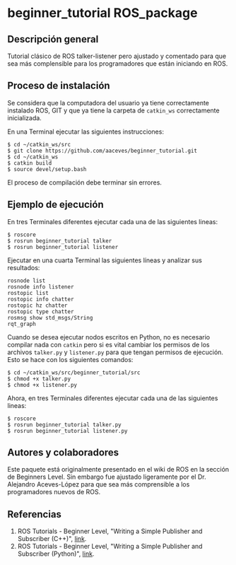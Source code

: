# beginner_tutorial ROS_package

## Descripción general
Tutorial clásico de ROS talker-listener pero ajustado y comentado para que sea más complensible para los programadores que están iniciando en ROS.

## Proceso de instalación
Se considera que la computadora del usuario ya tiene correctamente instalado ROS, GIT y que ya tiene la carpeta de `catkin_ws` correctamente inicializada.

En una Terminal ejecutar las siguientes instrucciones:
```
$ cd ~/catkin_ws/src
$ git clone https://github.com/aaceves/beginner_tutorial.git
$ cd ~/catkin_ws
$ catkin build
$ source devel/setup.bash
```
El proceso de compilación debe terminar sin errores.

## Ejemplo de ejecución

En tres Terminales diferentes ejecutar cada una de las siguientes lineas:
```
$ roscore
$ rosrun beginner_tutorial talker
$ rosrun beginner_tutorial listener
```
Ejecutar en una cuarta Terminal las siguientes líneas y analizar sus resultados:
```
rosnode list
rosnode info listener
rostopic list
rostopic info chatter
rostopic hz chatter
rostopic type chatter
rosmsg show std_msgs/String
rqt_graph
```
Cuando se desea ejecutar nodos escritos en Python, no es necesario compilar nada con `catkin` pero si es vital cambiar los permisos de los archivos `talker.py` y `listener.py` para que tengan permisos de ejecución. Esto se hace con los siguientes comandos:
```
$ cd ~/catkin_ws/src/beginner_tutorial/src 
$ chmod +x talker.py
$ chmod +x listener.py
```
Ahora, en tres Terminales diferentes ejecutar cada una de las siguientes lineas:
```
$ roscore
$ rosrun beginner_tutorial talker.py
$ rosrun beginner_tutorial listener.py
```

## Autores y colaboradores
Este paquete está originalmente presentado en el wiki de ROS en la sección de Beginners Level. Sin embargo fue ajustado ligeramente por el Dr. Alejandro Aceves-López para que sea más comprensible a los programadores nuevos de ROS.

## Referencias
1. ROS Tutorials - Beginner Level, "Writing a Simple Publisher and Subscriber (C++)", [link](http://wiki.ros.org/ROS/Tutorials).   
2. ROS Tutorials - Beginner Level, "Writing a Simple Publisher and Subscriber (Python)", [link](http://wiki.ros.org/ROS/Tutorials).   
